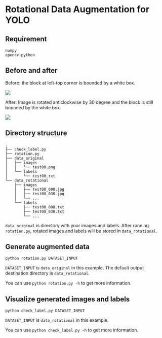 # Rotational Data Augmentation for YOLO

## Requirement
	numpy
	opencv-python

## Before and after

Before: the block at left-top corner is bounded by a white box.

![](https://github.com/whynotw/rotational-data-augmentation-yolo/blob/master/before.png)

After: Image is rotated anticlockwise by 30 degree and the block is still bounded by the white box.

![](https://github.com/whynotw/rotational-data-augmentation-yolo/blob/master/after.png)

## Directory structure
	.
	├── check_label.py
	├── rotation.py
	├── data_original
	│   ├── images
	│   │   └── test00.png
	│   └── labels
	│       └── test00.txt
	└── data_rotational
	    ├── images
	    │   ├── test00_000.jpg
	    │   ├── test00_030.jpg
	    │   └── ...
	    └── labels
	        ├── test00_000.txt
	        ├── test00_030.txt
	        └── ...

`data_original` is directory with your images and labels. After running `rotation.py`, rotated images and labels will be stored in `data_rotational`.

## Generate augmented data
	python rotation.py DATASET_INPUT

`DATASET_INPUT` is `data_original` in this example. The default output destination directory is `data_rotational`.

You can use `python rotation.py -h` to get more information.

## Visualize generated images and labels
	python check_label.py DATASET_INPUT

`DATASET_INPUT` is `data_rotational` in this example.

You can use `python check_label.py -h` to get more information.
